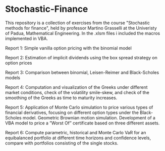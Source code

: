 # Stochastic-Finance

This repository is a collection of exercises from the course "Stochastic methods for finance", held by professor Martino Grasselli at the Univeristy of Padua, Mathematical Engineering.
In the .xlsm files i included the macros implemented in VBA.

Report 1: Simple vanilla option pricing with the binomial model

Report 2: Estimation of implicit dividends using the box spread strategy on option prices

Report 3: Comparison between binomial, Leisen-Reimer and Black-Scholes models 

Report 4: Computation and visualization of the Greeks under different market conditions, check of the volatility
          smile-skew, and check of the smoothing of the Greeks as time to maturity increases.

Report 5: Application of Monte Carlo simulation to price various types of financial derivatives, focusing on 
          different option types under the Black-Scholes model. Geometric Brownian motion simulation.
          Development of a VBA model to price a ”Worst Of” certificate based on three different assets.

Report 6: Compute parametric, historical and Monte Carlo VaR for an equibalanced portfolio at different time
          horizons and confidence levels, compare with portfolios consisting of the single stocks.
